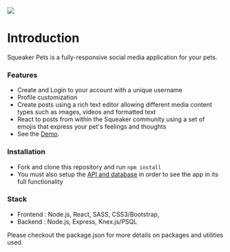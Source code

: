 
<img src="../preview.png">

# Introduction

Squeaker Pets is a fully-responsive social media application for your pets.

### Features

* Create and Login to your account with a unique username
* Profile customization
* Create posts using a rich text editor allowing different media content types such as images, videos and formatted text
* React to posts from within the Squeaker community using a set of emojis that express your pet's feelings and thoughts
* See the [Demo](https://squeakerpets.herokuapp.com/).

### Installation
* Fork and clone this repository and run `npm install`
* You must also setup the [API and database](https://github.com/squeaker-g105-q3/squeaker-backend) in order to see the app in its full functionality

### Stack

* Frontend : Node.js, React, SASS, CSS3/Bootstrap,
* Backend : Node.js, Express, Knex.js/PSQL

Please checkout the package.json for more details on packages and utilities used.

